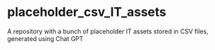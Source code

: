 # placeholder_csv_IT_assets
A repository with a bunch of placeholder IT assets stored in CSV files, generated using Chat GPT
